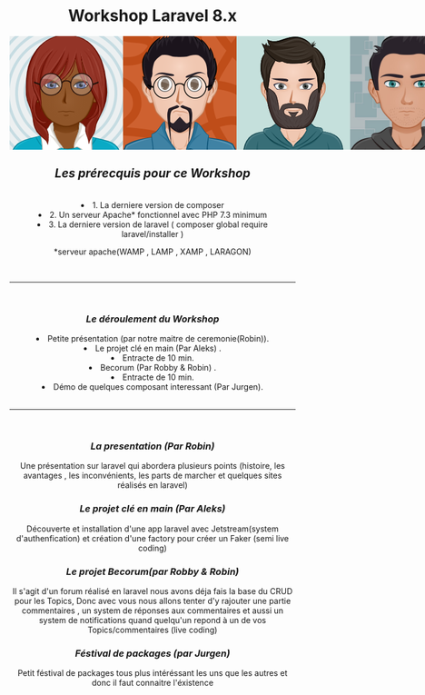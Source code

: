 <div align="center">
    <h1 class="blue">Workshop Laravel 8.x</h1>
    <div style="display:flex; flex-direction:row; align-items:center;"> 
        <img src="./assets/IMG/aleks.png">
        <img src="./assets/IMG/robin.png" width="200" height="200">
        <img src="./assets/IMG/Jurgen.png">
        <img src="./assets/IMG/Robby.jpg" width="200" height="200">
        <hr>
        <br> 
    </div>
</div>

<div align="center">
    <h2><strong><em>Les prérecquis pour ce Workshop</em></strong></h2>
    <br> 
</div>
<div align="center">
    <li>1. La derniere version de composer</li>
    <li>2. Un serveur Apache* fonctionnel avec PHP 7.3 minimum</li>
    <li>3. La derniere version de laravel ( composer global require laravel/installer )</li>
    <p>*serveur apache(WAMP , LAMP , XAMP , LARAGON)</p>
    <br><hr><br>
</div>
<div align="center">
    <h3><strong><em>Le déroulement du Workshop</em></strong></h3>
        <li>Petite présentation (par notre maitre de ceremonie(Robin)).</li>
        <li>Le projet clé en main (Par Aleks) .</li>
        <li>Entracte de 10 min.</li>
        <li>Becorum (Par Robby & Robin) .</li>
        <li>Entracte de 10 min.</li>
        <li>Démo de quelques composant interessant (Par Jurgen).</li>
        <br><hr><br>
</div>
<div align="center">
    <h3><strong><em>La presentation (Par Robin)</em></strong></h3>
    <p>Une présentation sur laravel qui abordera plusieurs points (histoire, les avantages , les inconvénients, les parts de marcher et quelques sites réalisés en laravel)</p>
</div>
<div align="center">
    <h3><strong><em>Le projet clé en main (Par Aleks)</em></strong></h3>
    <p>Découverte et installation d'une app laravel avec Jetstream(system d'authenfication) et création d'une factory pour créer un Faker (semi live coding)</p>
</div>
<div align="center">
    <h3><strong><em>Le projet Becorum(par Robby & Robin)</em></strong></h3>
    <p>Il s'agit d'un forum réalisé en laravel nous avons déja fais la base du CRUD pour les Topics,
    Donc avec vous nous allons tenter d'y rajouter une partie commentaires , un system de réponses aux commentaires et aussi un system de notifications quand quelqu'un repond à un de vos Topics/commentaires 
    (live coding)</p>
</div>
<div align="center">
    <h3><strong><em>Féstival de packages (par Jurgen)</em></strong></h3>
    <p>Petit féstival de packages tous plus intéréssant les uns que les autres et donc il faut connaitre l'éxistence </p>
</div>